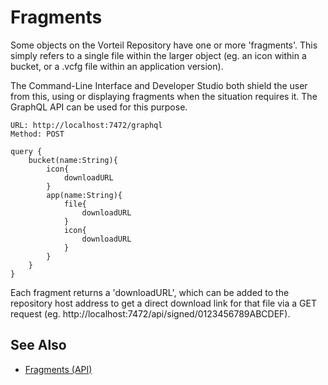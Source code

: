 # Fragments
Some objects on the Vorteil Repository have one or more 'fragments'. This simply refers to a single file within the larger object (eg. an icon within a bucket, or a .vcfg file within an application version).

The Command-Line Interface and Developer Studio both shield the user from this, using or displaying fragments when the situation requires it. The GraphQL API can be used for this purpose.

```
URL: http://localhost:7472/graphql
Method: POST

query {
    bucket(name:String){
        icon{
            downloadURL
        }
        app(name:String){
            file{
                downloadURL
            }
            icon{
                downloadURL
            }
        }
    }
}
```

Each fragment returns a 'downloadURL', which can be added to the repository host address to get a direct download link for that file via a GET request (eg. http://localhost:7472/api/signed/0123456789ABCDEF).

## See Also
- [Fragments (API)](../../../api/fragments/signeduris)
